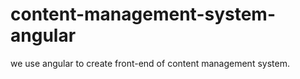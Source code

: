 # content-management-system-angular
we use angular to create front-end of content management system.
